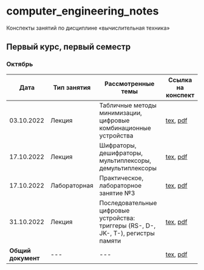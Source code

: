 # computer_engineering_notes

Конспекты занятий по дисциплине «вычислительная техника»

## Первый курс, первый семестр

### Октябрь

| Дата | Тип занятия | Рассмотренные темы | Ссылка на конспект |
|------|------------|----------------------|--------------------|
| 03.10.2022 | Лекция | Табличные методы минимизации, цифровые комбинационные устройства | [tex](years/year_01/semester_01/october/03-10-2022.tex), [pdf](years/year_01/semester_01/october/render/03-10-2022.pdf)       |
| 17.10.2022 | Лекция | Шифраторы, дешифраторы, мультиплексоры, демультиплексоры | [tex](years/year_01/semester_01/october/17-10-2022.tex), [pdf](years/year_01/semester_01/october/render/17-10-2022.pdf)       |
| 17.10.2022 | Лабораторная | Практическое, лабораторное занятие №3 | [tex](years/year_01/semester_01/october/17-10-2022_1.tex), [pdf](years/year_01/semester_01/october/render/17-10-2022_1.pdf)       |
| 31.10.2022 | Лекция | Последовательные цифровые устройства: триггеры (RS-, D-, JK-, T-), регистры памяти | [tex](years/year_01/semester_01/october/31-10-2022.tex), [pdf](years/year_01/semester_01/october/render/31-10-2022.pdf)       |
| **Общий документ** | --- | --- | [tex](years/year_01/semester_01/october/october.tex), [pdf](years/year_01/semester_01/october/render/october.pdf) |
